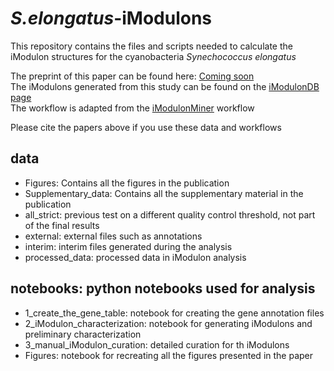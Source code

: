 # _S.elongatus_-iModulons

This repository contains the files and scripts needed to calculate the iModulon structures for the cyanobacteria _Synechococcus elongatus_

The preprint of this paper can be found here: <ins>Coming soon</ins>  <br>
The iModulons generated from this study can be found on the [iModulonDB page](https://imodulondb.org/dataset.html?organism=s_elongatus&dataset=elprecise300) <br>
The workflow is adapted from the [iModulonMiner](https://github.com/SBRG/iModulonMiner) workflow 

Please cite the papers above if you use these data and workflows

## **data**
- Figures: Contains all the figures in the publication
- Supplementary_data: Contains all the supplementary material in the publication
- all_strict: previous test on a different quality control threshold, not part of the final results
- external: external files such as annotations
- interim: interim files generated during the analysis
- processed_data: processed data in iModulon analysis

## **notebooks**: python notebooks used for analysis
- 1_create_the_gene_table: notebook for creating the gene annotation files
- 2_iModulon_characterization: notebook for generating iModulons and preliminary characterization
- 3_manual_iModulon_curation: detailed curation for th iModulons
- Figures: notebook for recreating all the figures presented in the paper

